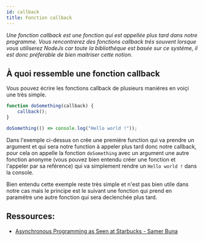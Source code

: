 ```yaml
---
id: callback
title: Fonction callback
---
```

*Une fonction callback est une fonction qui est appellée plus tard dans notre programme. Vous rencontrerez des fonctions callback trés souvent lorsque vous utiliserez NodeJs car toute la bibliothéque est basée sur ce systéme, il est donc préferable de bien maitriser cette notion.*

## À quoi ressemble une fonction callback
Vous pouvez écrire les fonctions callback de plusieurs maniéres en voiçi une très simple.

```js
function doSomething(callback) {
	callback();
}

doSomething(() => console.log("Hello world !"));
```

Dans l'exemple ci-dessus on crée une premiére function qui va prendre un argument et qui sera notre function à appeler plus tard donc notre callback, pour cela on appelle la fonction `doSomething` avec un argument une autre fonction anonyme (vous pouvez bien entendu créer une fonction et l'appeler par sa reférence) qui va simplement rendre un `Hello world !` dans la console.

Bien entendu cette exemple reste très simple et n'est pas bien utile dans notre cas mais le principe est le suivant une fonction qui prend en paramétre une autre fonction qui sera declenchée plus tard.

## Ressources:
* [Asynchronous Programming as Seen at Starbucks - Samer Buna](https://medium.com/edge-coders/asynchronous-programming-as-seen-at-starbucks-fc242cf16aa)
